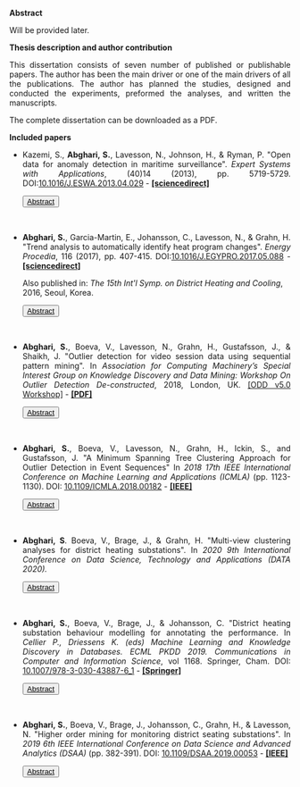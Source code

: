 <!--h3 style="text-align:center;color:#606c71;"><b>Licentiate Thesis</b></h3-->
<!--h1 style="text-align:left;color:#606c71;margin-bottom: 0px;">Outlier Detection Analysis:</h1>
<h2 style="text-align:left;color:#606c71;margin-top: 2px;">Approaches for Identifying Deviating Behaviors in Real-world</h2-->
**Abstract**
<p align="justify">Will be provided later.</p>

**Thesis description and author contribution**
<p align="justify">This dissertation consists of seven number of published or publishable papers. The author has been the main driver or one of the main drivers of all the publications. The author has planned the studies, designed and conducted the experiments, preformed the analyses, and written the manuscripts.</p>

The complete dissertation can be downloaded as a PDF.

**Included papers**
<ul>
<li>
<p align="justify">Kazemi, S., <b>Abghari, S.</b>, Lavesson, N., Johnson, H., & Ryman, P. "Open data for anomaly detection in maritime surveillance". <i>Expert Systems with Applications</i>, (40)14 (2013), pp. 5719-5729. DOI:<a href="https://doi.org/10.1016/j.eswa.2013.04.029">10.1016/J.ESWA.2013.04.029</a> - 
<strong><a href="https://www.sciencedirect.com/science/article/pii/S0957417413002765">[sciencedirect]</a></strong></p>
  
<button id="b1" class="unstyled-button"  onclick="toggle('a1');update_button('b1')"><u>Abstract</u></button>
<div style="display:none" id="a1">
  <p align="justify">Maritime surveillance has received increased attention from a civilian perspective in recent years. Anomaly detection is one of many techniques available for improving the safety and security in this domain. Maritime authorities use confidential data sources for monitoring the maritime activities; however, a paradigm shift on the Internet has created new open sources of data. We investigate the potential of using open data as a complementary resource for anomaly detection in maritime surveillance. We present and evaluate a decision support system based on open data and expert rules for this purpose. We conduct a case study in which experts from the Swedish coastguard participate to conduct a real-world validation of the system. We conclude that the exploitation of open data as a complementary resource is feasible since our results indicate improvements in the efficiency and effectiveness of the existing surveillance systems by increasing the accuracy and covering unseen aspects of maritime activities.</p>
</div>
<p>
  <br>
</p>  
</li>

<li>
<p align="justify"><b>Abghari, S.</b>, Garcia-Martin, E., Johansson, C., Lavesson, N., & Grahn, H. "Trend analysis to automatically identify heat program changes". <i>Energy Procedia</i>, 116 (2017), pp. 407-415. DOI:<a href="https://doi.org/10.1016/j.egypro.2017.05.088">10.1016/J.EGYPRO.2017.05.088</a> - 
<strong><a href="https://www.sciencedirect.com/science/article/pii/S1876610217322956">[sciencedirect]</a></strong></p>
<p>Also published in: <i>The 15th Int'l Symp. on District Heating and Cooling</i>, 2016, Seoul, Korea.</p>

<button id="b2" class="unstyled-button"  onclick="toggle('a2');update_button('b2')"><u>Abstract</u></button>
<div style="display:none" id="a2">
  <p align="justify">The aim of this study is to improve the monitoring and controlling of heating systems located at customer buildings through the use of a decision support system. To achieve this, the proposed system applies a two-step classifier to detect manual changes of the temperature of the heating system. We apply data from the Swedish company NODA, active in energy optimization and services for energy efficiency, to train and test the suggested system. The decision support system is evaluated through an experiment and the results are validated by experts at NODA. The results show that the decision support system can detect changes within three days after their occurrence and only by considering daily average measurements.</p>
</div>
<p>
  <br>
</p>  
</li>

<li>
<p align="justify"><b>Abghari, S.</b>, Boeva, V., Lavesson, N., Grahn, H., Gustafsson, J., & Shaikh, J. "Outlier detection for video session data using sequential pattern mining". In <i>Association for Computing Machinery’s Special Interest Group on Knowledge Discovery and Data Mining: Workshop On Outlier Detection De-constructed</i>, 2018, London, UK.
<a href="https://www.andrew.cmu.edu/user/lakoglu/odd/index.html">[ODD v5.0 Workshop]</a> - 
<strong><a href="./doc/paper3.pdf">[PDF]</a></strong></p>

<button id="b3" class="unstyled-button"  onclick="toggle('a3');update_button('b3')"><u>Abstract</u></button>
<div style="display:none" id="a3">
<p align="justify">The growth of Internet video and over-the-top transmission techniques has enabled online video service providers to deliver high quality video content to viewers. To maintain and improve the quality of experience, video providers need to detect unexpected issues that can highly affect the viewers’ experience. This requires analyzing massive amounts of video session data in order to find unexpected sequences of events. In this paper we combine sequential pattern mining and clustering to discover such event sequences. The proposed approach applies sequential pattern mining to find frequent patterns by considering contextual and collective outliers. In order to distinguish between the normal and abnormal behavior of the system, we initially identify the most frequent patterns. Then a clustering algorithm is applied on the most frequent patterns. The generated clustering model together with Silhouette Index are used for further analysis of less frequent patterns and detection of potential outliers. Our results show that the proposed approach can detect outliers at the system level.</p>
</div>
<p>
  <br>
</p>  
</li>

<li>
<p align="justify"><b>Abghari, S.</b>, Boeva, V., Lavesson, N., Grahn, H., Ickin, S., and Gustafsson, J. "A Minimum Spanning Tree Clustering Approach for Outlier Detection in Event Sequences" In <i> 2018 17th IEEE International Conference on Machine Learning and Applications (ICMLA)</i> (pp. 1123-1130). DOI: <a href="https://doi.org/10.1109/ICMLA.2018.00182">10.1109/ICMLA.2018.00182</a> - 
<strong><a href="https://ieeexplore.ieee.org/abstract/document/8614207">[IEEE]</a></strong></p>

<button id="b4" class="unstyled-button"  onclick="toggle('a4');update_button('b4')"><u>Abstract</u></button>
<div style="display:none" id="a4">
<p align="justify">Outlier detection has been studied in many domains. Outliers arise due to different reasons such as mechanical issues, fraudulent behavior, and human error. In this paper, we propose an unsupervised approach for outlier detection in a sequence dataset. The proposed approach combines sequential pattern mining, cluster analysis and a minimum spanning tree algorithm in order to identify clusters of outliers. Initially, the sequential pattern mining is used to extract frequent sequential patterns. Next the extracted patterns are clustered into groups of similar patterns. Finally the minimum spanning tree algorithm is used to find groups of outliers. The proposed approach has been evaluated on two different real datasets, i.e., smart meter data and video session data. The obtained results have shown that our approach can be applied to narrow down the space of events to a set of potential outliers and facilitate domain experts in further analysis and identification of system level issues.</p>
</div>
<p>
  <br>
</p>  
</li>

<li>
<p align="justify"><b>Abghari, S</b>. Boeva, V., Brage, J., & Grahn, H. "Multi-view clustering analyses for district heating substations". In <i> 2020 9th International Conference on Data Science, Technology and Applications (DATA 2020).</i> 
</p>
  
<button id="b5" class="unstyled-button"  onclick="toggle('a5');update_button('b5')"><u>Abstract</u></button>
<div style="display:none" id="a5">
    <p align="justify">In this study, we propose a multi-view clustering approach for mining and analysing multi-view network datasets. The proposed approach is applied and evaluated on a real-world scenario for monitoring and analysing district heating (DH) network conditions and identifying substations with sub-optimal behaviour. Initially, geographical locations of the substations are used to build an approximate graph representation of the DH network. Two different analyses can further be applied in this context: step-wise and parallel-wise multi-view clustering. The step-wise analysis is meant to sequentially consider and analyse substations with respect to a few different views. At each step, a new clustering solution is built on top of the one generated by the previously considered view, which organizes the substations in a hierarchical structure that can be used for multi-view comparisons. The parallel-wise analysis on the other hand, provides the opportunity to analyse substations with regards to two different views in parallel. Such analysis is aimed to represent and identify the relationships between substations by organizing them in a bipartite graph and analysing the substations’ distribution with respect to each view. The proposed data analysis and visualization approach arms domain experts with means for analysing DH network performance. In addition, it will facilitate the identification of substations with deviating operational behaviour based on comparative analysis with their closely located neighbours.</p>
</div>
<p>
<br>
</p>  
</li>

<li>
<p align="justify"><b>Abghari, S.</b>, Boeva, V., Brage, J., & Johansson, C. "District heating substation behaviour modelling for annotating the performance. In <i> Cellier P., Driessens K. (eds) Machine Learning and Knowledge Discovery in Databases. ECML PKDD 2019. Communications in Computer and Information Science</i>, vol 1168. Springer, Cham. DOI: <a href="https://doi.org/10.1007/978-3-030-43887-6_1">10.1007/978-3-030-43887-6_1</a> - 
<strong><a href="https://link.springer.com/chapter/10.1007/978-3-030-43887-6_1">[Springer]</a></strong>

</p>
  
<button id="b6" class="unstyled-button"  onclick="toggle('a6');update_button('b6')"><u>Abstract</u></button>
<div style="display:none" id="a6">
  <p align="justify">In this ongoing study, we propose a higher order data mining approach for modelling district heating (DH) substations’ behaviour and linking operational behaviour representative profiles with different performance indicators. We initially create substation’s operational behaviour models by extracting weekly patterns and clustering them into groups of similar patterns. The built models are further analyzed and integrated into an overall substation model by applying consensus clustering. The different operational behaviour profiles represented by the exemplars of the consensus clustering model are then linked to performance indicators. The labelled behaviour profiles are deployed over the whole heating season to derive diverse insights about the substation’s performance. The results show that the proposed method can be used for modelling, analyzing and understanding the deviating and sub-optimal DH substation’s behaviours.</p>
</div>
<p>
  <br>
</p>  
</li>

<li>
<p align="justify"><b>Abghari, S.</b>, Boeva, V., Brage, J., Johansson, C., Grahn, H., & Lavesson, N. "Higher order mining for monitoring district seating substations". In <i> 2019 6th IEEE International Conference on Data Science and Advanced Analytics (DSAA)</i> (pp. 382-391). DOI: <a href="https://doi.org/10.1109/DSAA.2019.00053">10.1109/DSAA.2019.00053</a> - 
<strong><a href="https://ieeexplore.ieee.org/document/8964173">[IEEE]</a></strong>
</p>
  
<button id="b7" class="unstyled-button"  onclick="toggle('a7');update_button('b7')"><u>Abstract</u></button>
<div style="display:none" id="a7">
  <p align="justify">We propose a higher order mining (HOM) approach for modelling, monitoring and analyzing district heating (DH) substations' operational behaviour and performance. HOM is concerned with mining over patterns rather than primary or raw data. The proposed approach uses a combination of different data analysis techniques such as sequential pattern mining, clustering analysis, consensus clustering and minimum spanning tree (MST). Initially, a substation's operational behaviour is modeled by extracting weekly patterns and performing clustering analysis. The substation's performance is monitored by assessing its modeled behaviour for every two consecutive weeks. In case some significant difference is observed, further analysis is performed by integrating the built models into a consensus clustering and applying an MST for identifying deviating behaviours. The results of the study show that our method is robust for detecting deviating and sub-optimal behaviours of DH substations. In addition, the proposed method can facilitate domain experts in the interpretation and understanding of the substations' behaviour and performance by providing different data analysis and visualization techniques.</p>
</div>
<p>
  <br>
</p>  
</li>

</ul>
